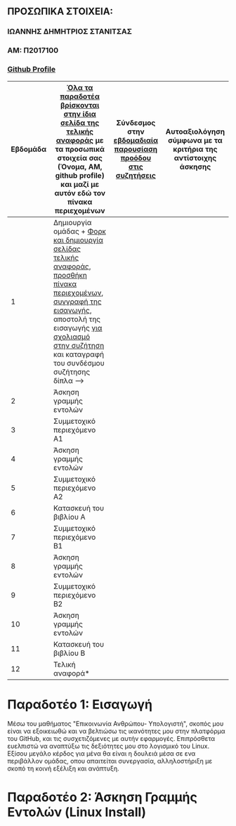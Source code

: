 ## ΠΡΟΣΩΠΙΚΑ ΣΤΟΙΧΕΙΑ:

### ΙΩΑΝΝΗΣ ΔΗΜΗΤΡΙΟΣ ΣΤΑΝΙΤΣΑΣ
### ΑΜ: Π2017100
### [Github Profile](https://github.com/GiannisStan)


| Εβδομάδα | [Όλα τα παραδοτέα βρίσκονται στην ίδια σελίδα της τελικής αναφοράς](https://courses-ionio.github.io/help/deliverables/) με τα προσωπικά στοιχεία σας (Όνομα, ΑΜ, github profile) και μαζί με αυτόν εδώ τον πίνακα περιεχομένων | Σύνδεσμος στην [εβδομαδιαία παρουσίαση προόδου στις συζητήσεις]() | Αυτοαξιολόγηση σύμφωνα με τα κριτήρια της αντίστοιχης άσκησης |
| --- | --- | --- | --- |
| 1 |  Δημιουργία ομάδας + [Φορκ και δημιουργία σελίδας τελικής αναφοράς](https://courses-ionio.github.io/help/guide/), [προσθήκη πίνακα περιεχομένων](https://raw.githubusercontent.com/courses-ionio/sw/master/README.md), [συγγραφή της εισαγωγής](https://courses-ionio.github.io/help/intro/), αποστολή της εισαγωγής [για σχολιασμό στην συζήτηση](https://github.com/courses-ionio/help/discussions/categories/show-and-tell) και καταγραφή του συνδέσμου συζήτησης δίπλα --> |||
| 2 | Άσκηση γραμμής εντολών | |  |
| 3 | Συμμετοχικό περιεχόμενο A1 | | |
| 4 | Άσκηση γραμμής εντολών | | |
| 5 | Συμμετοχικό περιεχόμενο A2 | | |
| 6 | Κατασκευή του βιβλίου Α | | |
| 7 | Συμμετοχικό περιεχόμενο B1 | | |
| 8 | Άσκηση γραμμής εντολών | | |
| 9 | Συμμετοχικό περιεχόμενο B2 | | |
| 10 | Άσκηση γραμμής εντολών | | |
| 11 | Κατασκευή του βιβλίου Β | | |
| 12 | Τελική αναφορά* | | |

# Παραδοτέο 1: Εισαγωγή
Μέσω του μαθήματος "Επικοινωνία Ανθρώπου- Υπολογιστή", σκοπός μου είναι να εξοικειωθώ και να βελτιώσω τις ικανότητες μου στην πλατφόρμα του GitHub, και τις συσχετιζόμενες με αυτήν εφαρμογές. Επιπρόσθετα ευελπιστώ να αναπτύξω τις δεξιότητες μου στο λογισμικό του Linux. Εξίσου μεγάλο κέρδος για μένα θα είναι η δουλειά μέσα σε ενα περιβάλλον ομάδας, οπου απαιτείται συνεργασία, αλληλοστήριξη με σκοπό τη κοινή εξέλιξη και ανάπτυξη.


# Παραδοτέο 2: Άσκηση Γραμμής Εντολών (Linux Install)

